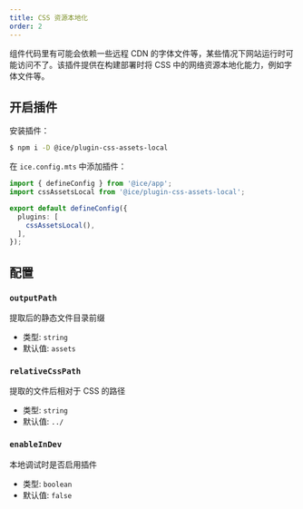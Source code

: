 ```yaml
---
title: CSS 资源本地化
order: 2
---
```


组件代码里有可能会依赖一些远程 CDN 的字体文件等，某些情况下网站运行时可能访问不了。该插件提供在构建部署时将 CSS 中的网络资源本地化能力，例如字体文件等。

## 开启插件

安装插件：

```bash
$ npm i -D @ice/plugin-css-assets-local
```

在 `ice.config.mts` 中添加插件：

```ts title="ice.config.mts"
import { defineConfig } from '@ice/app';
import cssAssetsLocal from '@ice/plugin-css-assets-local';

export default defineConfig({
  plugins: [
    cssAssetsLocal(),
  ],
});
```

## 配置

### `outputPath`

提取后的静态文件目录前缀

- 类型: `string`
- 默认值: `assets`

### `relativeCssPath`

提取的文件后相对于 CSS 的路径

- 类型: `string`
- 默认值: `../`

### `enableInDev`

本地调试时是否启用插件

- 类型: `boolean`
- 默认值: `false`
